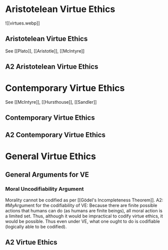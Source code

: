 # Aristotelean Virtue Ethics

![[virtues.webp]]


## Aristotelean Virtue Ethics
See [[Plato]], [[Aristotle]], [[McIntyre]]

## A2 Aristotelean Virtue Ethics

# Contemporary Virtue Ethics
See [[McIntyre]], [[Hursthouse]], [[Sandler]]

## Contemporary Virtue Ethics

## A2 Contemporary Virtue Ethics

# General Virtue Ethics

## General Arguments for VE

### Moral Uncodifiability Argument
Morality cannot be codified as per [[Gödel's Incompleteness Theorem]].
	A2: #MyArgument for the codifiability of VE: Because there are finite possible actions that humans can do (as humans are finite beings), all moral action is a limited set. Thus, although it would be impractical to codify virtue ethics, it would be possible. Thus even under VE, what one ought to do is codifiable (logically able to be codified).

## A2 Virtue Ethics
